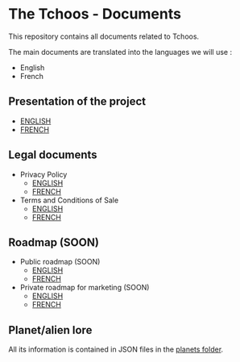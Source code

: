 # The Tchoos - Documents

This repository contains all documents related to Tchoos.  

The main documents are translated into the languages we will use :
- English
- French

## Presentation of the project
- [ENGLISH](./presentation/Presentation-EN.md)
- [FRENCH](./presentation/Presentation-FR.md)

## Legal documents
- Privacy Policy
    - [ENGLISH](./legal/Privacy-Policy-EN.md)
    - [FRENCH](./legal/Privacy-Policy-FR.md)
- Terms and Conditions of Sale
    - [ENGLISH](./legal/Terms-Conditions-Sale-EN.md)
    - [FRENCH](./legal/Terms-Conditions-Sale-FR.md)

## Roadmap (SOON)
- Public roadmap (SOON)
    - [ENGLISH](./roadmap/PublicRoadmap-EN.md)
    - [FRENCH](...)
- Private roadmap for marketing (SOON)
    - [ENGLISH](./roadmap/PrivateRoadmap-EN.md)
    - [FRENCH](...)

## Planet/alien lore
All its information is contained in JSON files in the [planets folder](./planets/).